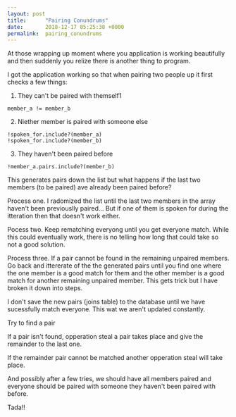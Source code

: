 ```yaml
---
layout: post
title:      "Pairing Conundrums"
date:       2018-12-17 05:25:38 +0000
permalink:  pairing_conundrums
---
```



At those wrapping up moment where you application is working beautifully and then suddenly you relize there is another thing to program. 

I got the application working so that when pairing two people up it first checks a few things: 

1. They can't be paired with themself1
```
member_a != member_b
```

2. Niether member is paired with someone else
```
!spoken_for.include?(member_a)
!spoken_for.include?(member_b)
```

3. They haven't been paired before
```
!member_a.pairs.include?(member_b)
```

This generates pairs down the list but what happens if the last two members (to be paired) ave already been paired before? 

Process one. I radomized the list until the last two members in the array haven't been previouslly paired... But if one of them is spoken for during the itteration then that doesn't work either. 

Pocess two. Keep rematching everyong until you get everyone match. While this could eventually work, there is no telling how long that could take so not a good solution. 

Process three. 
If a pair cannot be found in the remaining unpaired members. Go back and ittererate of the the generated pairs until you find one where the one member is a good match for them and the other member is a good match for another remaining unpaired member. This gets trick but I have broken it down into steps. 

I don't save the new pairs (joins table) to the database until we have sucessfully match everyone. 
This wat we aren't updated constantly. 

Try to find a pair

If a pair isn't found, opperation steal a pair takes place and give the remainder to the last one. 

If the remainder pair cannot be matched another opperation steal will take place. 

And possibly after a few tries, we should have all members paired and everyone should be paired with someone they haven't been paired with before. 

Tada!!
